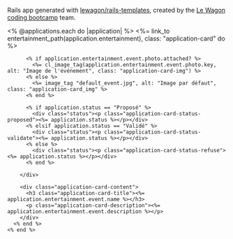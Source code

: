 Rails app generated with [lewagon/rails-templates](https://github.com/lewagon/rails-templates), created by the [Le Wagon coding bootcamp](https://www.lewagon.com) team.


<div class="applications-list">
    <% @applications.each do |application| %>
      <%= link_to entertainment_path(application.entertainment), class: "application-card" do %>
        <div class="application-card-image">

          <% if application.entertainment.event.photo.attached? %>
            <%= cl_image_tag(application.entertainment.event.photo.key, alt: "Image de l'événement", class: "application-card-img") %>
          <% else %>
            <%= image_tag "default_event.jpg", alt: "Image par défaut", class: "application-card_img" %>
          <% end %>

          <% if application.status == "Proposé" %>
            <div class="status"><p class="application-card-status-proposed"><%= application.status %></p></div>
          <% elsif application.status == "Validé" %>
            <div class="status"><p class="application-card-status-validate"><%= application.status %></p></div>
          <% else %>
            <div class="status"><p class="application-card-status-refuse"><%= application.status %></p></div>
          <% end %>

        </div>

        <div class="application-card-content">
          <h3 class="application-card-title"><%= application.entertainment.event.name %></h3>
          <p class="application-card-description"><%= application.entertainment.event.description %></p>
        </div>
      <% end %>
    <% end %>
  </div>



